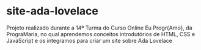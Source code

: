 # site-ada-lovelace
Projeto realizado durante a 14ª Turma do Curso Online Eu Progr{Amo}, da PrograMaria, no qual aprendemos conceitos introdutórios de HTML, CSS e JavaScript e os integramos para criar um site sobre Ada Lovelace
